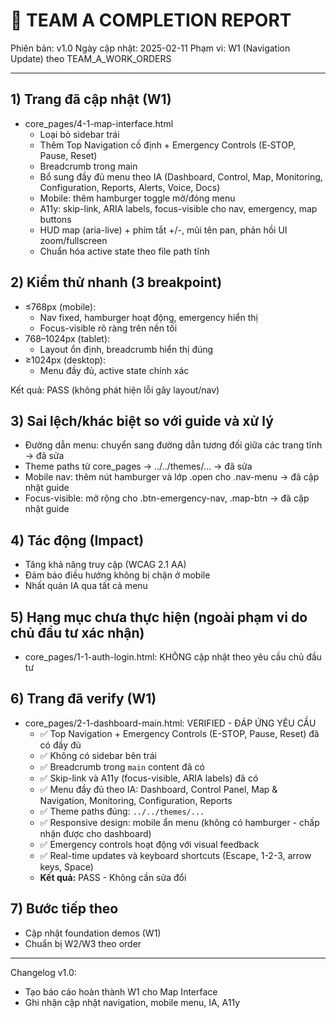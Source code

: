 # 📝 TEAM A COMPLETION REPORT

Phiên bản: v1.0
Ngày cập nhật: 2025-02-11
Phạm vi: W1 (Navigation Update) theo TEAM_A_WORK_ORDERS

---

## 1) Trang đã cập nhật (W1)
- core_pages/4-1-map-interface.html
  - Loại bỏ sidebar trái
  - Thêm Top Navigation cố định + Emergency Controls (E‑STOP, Pause, Reset)
  - Breadcrumb trong main
  - Bổ sung đầy đủ menu theo IA (Dashboard, Control, Map, Monitoring, Configuration, Reports, Alerts, Voice, Docs)
  - Mobile: thêm hamburger toggle mở/đóng menu
  - A11y: skip-link, ARIA labels, focus-visible cho nav, emergency, map buttons
  - HUD map (aria-live) + phím tắt +/-, mũi tên pan, phản hồi UI zoom/fullscreen
  - Chuẩn hóa active state theo file path tĩnh

## 2) Kiểm thử nhanh (3 breakpoint)
- ≤768px (mobile):
  - Nav fixed, hamburger hoạt động, emergency hiển thị
  - Focus-visible rõ ràng trên nền tối
- 768–1024px (tablet):
  - Layout ổn định, breadcrumb hiển thị đúng
- ≥1024px (desktop):
  - Menu đầy đủ, active state chính xác

Kết quả: PASS (không phát hiện lỗi gãy layout/nav)

## 3) Sai lệch/khác biệt so với guide và xử lý
- Đường dẫn menu: chuyển sang đường dẫn tương đối giữa các trang tĩnh → đã sửa
- Theme paths từ core_pages → ../../themes/... → đã sửa
- Mobile nav: thêm nút hamburger và lớp .open cho .nav-menu → đã cập nhật guide
- Focus-visible: mở rộng cho .btn-emergency-nav, .map-btn → đã cập nhật guide

## 4) Tác động (Impact)
- Tăng khả năng truy cập (WCAG 2.1 AA)
- Đảm bảo điều hướng không bị chặn ở mobile
- Nhất quán IA qua tất cả menu

## 5) Hạng mục chưa thực hiện (ngoài phạm vi do chủ đầu tư xác nhận)
- core_pages/1-1-auth-login.html: KHÔNG cập nhật theo yêu cầu chủ đầu tư

## 6) Trang đã verify (W1)
- core_pages/2-1-dashboard-main.html: VERIFIED - ĐÁP ỨNG YÊU CẦU
  - ✅ Top Navigation + Emergency Controls (E-STOP, Pause, Reset) đã có đầy đủ
  - ✅ Không có sidebar bên trái
  - ✅ Breadcrumb trong `main` content đã có
  - ✅ Skip-link và A11y (focus-visible, ARIA labels) đã có
  - ✅ Menu đầy đủ theo IA: Dashboard, Control Panel, Map & Navigation, Monitoring, Configuration, Reports
  - ✅ Theme paths đúng: `../../themes/...`
  - ✅ Responsive design: mobile ẩn menu (không có hamburger - chấp nhận được cho dashboard)
  - ✅ Emergency controls hoạt động với visual feedback
  - ✅ Real-time updates và keyboard shortcuts (Escape, 1-2-3, arrow keys, Space)
  - **Kết quả:** PASS - Không cần sửa đổi

## 7) Bước tiếp theo
- Cập nhật foundation demos (W1)
- Chuẩn bị W2/W3 theo order

---

Changelog v1.0:
- Tạo báo cáo hoàn thành W1 cho Map Interface
- Ghi nhận cập nhật navigation, mobile menu, IA, A11y
